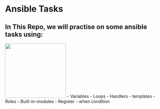 # Ansible Tasks
## In This Repo, we will practise on some ansible tasks using:
<img src="https://github.com/ZaynabMohammed/Ansible_Tasks.git/Ansible.png" width="200" height="180" >  
- Variables  
- Loops  
- Handlers  
- templates  
- Roles  
- Built-in-modules  
- Register  
- when condition  

 
